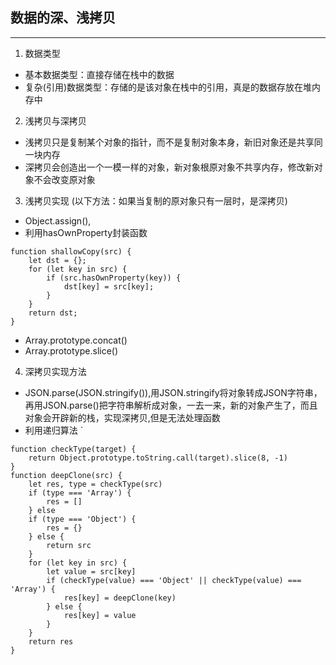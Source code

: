 ## 数据的深、浅拷贝
---

1. 数据类型
- 基本数据类型：直接存储在栈中的数据
- 复杂(引用)数据类型：存储的是该对象在栈中的引用，真是的数据存放在堆内存中

2. 浅拷贝与深拷贝
- 浅拷贝只是复制某个对象的指针，而不是复制对象本身，新旧对象还是共享同一块内存
- 深拷贝会创造出一个一模一样的对象，新对象根原对象不共享内存，修改新对象不会改变原对象

3. 浅拷贝实现 (以下方法：如果当复制的原对象只有一层时，是深拷贝)

- Object.assign(), 
- 利用hasOwnProperty封装函数
```   
function shallowCopy(src) {
    let dst = {};
    for (let key in src) {
        if (src.hasOwnProperty(key)) {
            dst[key] = src[key];
        }
    }
    return dst;
}
```
- Array.prototype.concat()
- Array.prototype.slice()

4. 深拷贝实现方法
- JSON.parse(JSON.stringify()),用JSON.stringify将对象转成JSON字符串，再用JSON.parse()把字符串解析成对象，一去一来，新的对象产生了，而且对象会开辟新的栈，实现深拷贝,但是无法处理函数
- 利用递归算法
`
<!-- 检测数据类型功能函数 -->
```
function checkType(target) {
    return Object.prototype.toString.call(target).slice(8, -1)
}
function deepClone(src) {
    let res, type = checkType(src)
    if (type === 'Array') {
        res = []
    } else
    if (type === 'Object') {
        res = {}
    } else {
        return src
    }
    for (let key in src) {
        let value = src[key]
        if (checkType(value) === 'Object' || checkType(value) === 'Array') {
            res[key] = deepClone(key)
        } else {
            res[key] = value
        }     
    }
    return res
}
```
